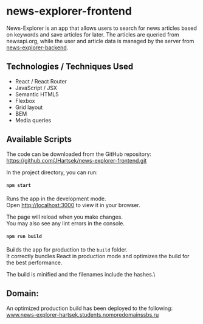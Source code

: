 # news-explorer-frontend

News-Explorer is an app that allows users to search for news articles based on keywords and save articles for later. The articles are queried from newsapi.org, while the user and article data is managed by the server from [news-explorer-backend](https://github.com/JHartsek/news-explorer-backend.git).

## Technologies / Techniques Used

- React / React Router
- JavaScript / JSX
- Semantic HTML5
- Flexbox
- Grid layout
- BEM
- Media queries

## Available Scripts

The code can be downloaded from the GitHub repository:
https://github.com/JHartsek/news-explorer-frontend.git

In the project directory, you can run:

#### `npm start`

Runs the app in the development mode.\
Open [http://localhost:3000](http://localhost:3000) to view it in your browser.

The page will reload when you make changes.\
You may also see any lint errors in the console.

#### `npm run build`

Builds the app for production to the `build` folder.\
It correctly bundles React in production mode and optimizes the build for the best performance.

The build is minified and the filenames include the hashes.\

## Domain:

An optimized production build has been deployed to the following:
www.news-explorer-hartsek.students.nomoredomainssbs.ru
